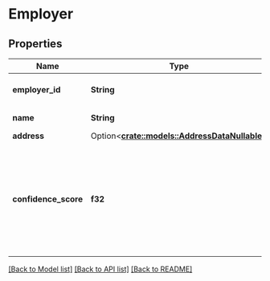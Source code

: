 # Employer

## Properties

Name | Type | Description | Notes
------------ | ------------- | ------------- | -------------
**employer_id** | **String** | Plaid's unique identifier for the employer. | 
**name** | **String** | The name of the employer | 
**address** | Option<[**crate::models::AddressDataNullable**](AddressDataNullable.md)> |  | 
**confidence_score** | **f32** | A number from 0 to 1 indicating Plaid's level of confidence in the pairing between the employer and the institution (not yet implemented). | 

[[Back to Model list]](../README.md#documentation-for-models) [[Back to API list]](../README.md#documentation-for-api-endpoints) [[Back to README]](../README.md)



